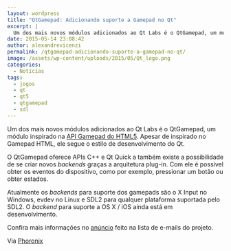 ```yaml
---
layout: wordpress
title: "QtGamepad: Adicionando suporte a Gamepad no Qt"
excerpt: |
  Um dos mais novos módulos adicionados ao Qt Labs é o QtGamepad, um módulo inspirado na API Gamepad do HTML5. Apesar de inspirado no Gamepad HTML, ele segue o estilo de desenvolvimento do Qt.
date: 2015-05-14 23:08:42
author: alexandrevicenzi
permalink: /qtgamepad-adicionando-suporte-a-gamepad-no-qt/
image: /assets/wp-content/uploads/2015/05/Qt_logo.png
categories:
  - Notícias
tags:
  - jogos
  - qt
  - qt5
  - qtgamepad
  - sdl
---
```


Um dos mais novos módulos adicionados ao Qt Labs é o QtGamepad, um módulo inspirado na <a href="http://www.w3.org/TR/gamepad/" target="_blank">API Gamepad do HTML5</a>. Apesar de inspirado no Gamepad HTML, ele segue o estilo de desenvolvimento do Qt.

O QtGamepad oferece APIs C++ e Qt Quick a também existe a possibilidade de se criar novos <em>backends</em> graças a arquitetura plug-in. Com ele é possível obter os eventos do dispositivo, como por exemplo, pressionar um botão ou obter estados.

Atualmente os <em>backends</em> para suporte dos gamepads são o X Input no Windows, evdev no Linux e SDL2 para qualquer plataforma suportada pelo SDL2. O <em>backend</em> para suporte a OS X / iOS ainda está em desenvolvimento.

Confira mais informações no <a href="http://lists.qt-project.org/pipermail/development/2015-May/021380.html" target="_blank">anúncio</a> feito na lista de e-mails do projeto.

Via <a href="http://www.phoronix.com/scan.php?page=news_item&amp;px=Qt-Gamepad-Development" target="_blank">Phoronix</a>